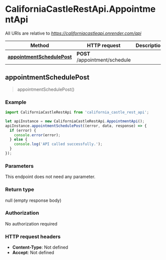 # CaliforniaCastleRestApi.AppointmentApi

All URIs are relative to *https://californiacastleapi.onrender.com/api*

Method | HTTP request | Description
------------- | ------------- | -------------
[**appointmentSchedulePost**](AppointmentApi.md#appointmentSchedulePost) | **POST** /appointment/schedule | 



## appointmentSchedulePost

> appointmentSchedulePost()



### Example

```javascript
import CaliforniaCastleRestApi from 'california_castle_rest_api';

let apiInstance = new CaliforniaCastleRestApi.AppointmentApi();
apiInstance.appointmentSchedulePost((error, data, response) => {
  if (error) {
    console.error(error);
  } else {
    console.log('API called successfully.');
  }
});
```

### Parameters

This endpoint does not need any parameter.

### Return type

null (empty response body)

### Authorization

No authorization required

### HTTP request headers

- **Content-Type**: Not defined
- **Accept**: Not defined

